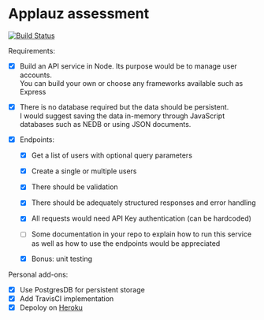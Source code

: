 # Applauz assessment

[![Build Status](https://travis-ci.org/JohnnyLin-a/applauz_assessment.svg?branch=main)](https://travis-ci.org/JohnnyLin-a/applauz_assessment)

Requirements:
- [x] Build an API service in Node. Its purpose would be to manage user accounts. \
        You can build your own or choose any frameworks available such as Express
- [x] There is no database required but the data should be persistent. \
        I would suggest saving the data in-memory through JavaScript databases such as NEDB or using JSON documents.

- [x] Endpoints:
    - [x] Get a list of users with optional query parameters
    - [x] Create a single or multiple users
    - [x] There should be validation
    - [x] There should be adequately structured responses and error handling
    - [x] All requests would need API Key authentication (can be hardcoded)
    - [ ] Some documentation in your repo to explain how to run this service \
                as well as how to use the endpoints would be appreciated
    - [x] Bonus: unit testing


Personal add-ons:
- [x] Use PostgresDB for persistent storage
- [x] Add TravisCI implementation
- [x] Depoloy on [Heroku](https://applauz-express-assessment.herokuapp.com/)